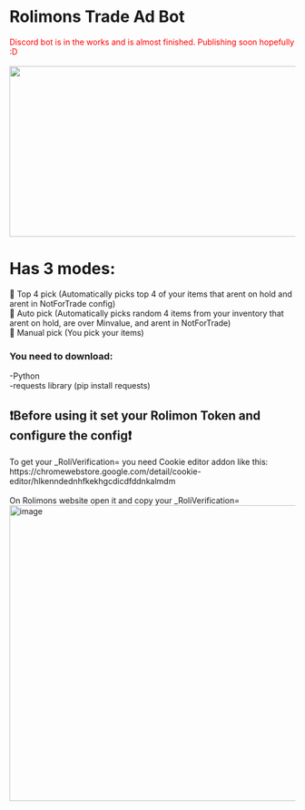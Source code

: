 <h1>Rolimons Trade Ad Bot</h1>
<a style="color: red;">Discord bot is in the works and is almost finished. Publishing soon hopefully :D</a> <br> <br>
<img width="600" height="300" src="https://github.com/user-attachments/assets/d4cdd4ca-b130-41c5-9b7d-d3f94670211c" /><br>
<h1>Has 3 modes:</h1>
🦾 Top 4 pick (Automatically picks top 4 of your items that arent on hold and arent in NotForTrade config)<br>
🦾 Auto pick (Automatically picks random 4 items from your inventory that arent on hold, are over Minvalue, and arent in NotForTrade)<br>
💪 Manual pick (You pick your items)<br>
<h3>You need to download:<br></h3>
-Python<br>
-requests library (pip install requests)<br>
<h2>❗Before using it set your Rolimon Token and configure the config❗</h2>
To get your _RoliVerification= you need Cookie editor addon like this: <br>
https://chromewebstore.google.com/detail/cookie-editor/hlkenndednhfkekhgcdicdfddnkalmdm <br>
<br>On Rolimons website open it and copy your _RoliVerification=
<img width="630" height="520" alt="image" src="https://github.com/user-attachments/assets/6465d6bf-9419-4f29-9a1c-83dccfca714f" /><br>

